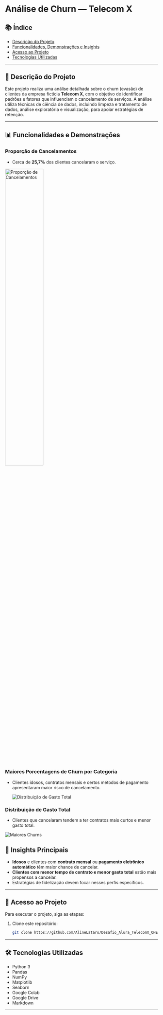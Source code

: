 # Análise de Churn — Telecom X

## 📚 Índice

- [Descrição do Projeto](#descrição-do-projeto)
- [Funcionalidades, Demonstrações e Insights](#funcionalidades-e-demonstrações)
- [Acesso ao Projeto](#acesso-ao-projeto)
- [Tecnologias Utilizadas](#tecnologias-utilizadas)

---

## 📌 Descrição do Projeto

Este projeto realiza uma análise detalhada sobre o churn (evasão) de clientes da empresa fictícia **Telecom X**, com o objetivo de identificar padrões e fatores que influenciam o cancelamento de serviços. A análise utiliza técnicas de ciência de dados, incluindo limpeza e tratamento de dados, análise exploratória e visualização, para apoiar estratégias de retenção.

---

## 📊 Funcionalidades e Demonstrações

### Proporção de Cancelamentos

- Cerca de **25,7%** dos clientes cancelaram o serviço.

<img src="https://drive.google.com/uc?id=1Y9u8ZsJIMNjNXRlfa-G98XoTNCcVEue5" alt="Proporção de Cancelamentos" width="50%">


### Maiores Porcentagens de Churn por Categoria

- Clientes idosos, contratos mensais e certos métodos de pagamento apresentaram maior risco de cancelamento.

  ![Distribuição de Gasto Total](https://drive.google.com/uc?id=1kZwC9p9QiVDULNO-03cCkPjpKqcioKgT)


### Distribuição de Gasto Total

- Clientes que cancelaram tendem a ter contratos mais curtos e menor gasto total.

 ![Maiores Churns](https://drive.google.com/uc?id=1wozj2XWdqNvhvVz6cGO-rEvjQk2Qxw7d)


 ## 🧠 Insights Principais

- **Idosos** e clientes com **contrato mensal** ou **pagamento eletrônico automático** têm maior chance de cancelar.
- **Clientes com menor tempo de contrato e menor gasto total** estão mais propensos a cancelar.
- Estratégias de fidelização devem focar nesses perfis específicos.


---

## 🚀 Acesso ao Projeto

Para executar o projeto, siga as etapas:

1. Clone este repositório:

   ```bash
   git clone https://github.com/AlineLataro/Desafio_Alura_TelecomX_ONE-.git

---

## 🛠 Tecnologias Utilizadas

- Python 3  
- Pandas  
- NumPy  
- Matplotlib  
- Seaborn  
- Google Colab  
- Google Drive  
- Markdown  

---


